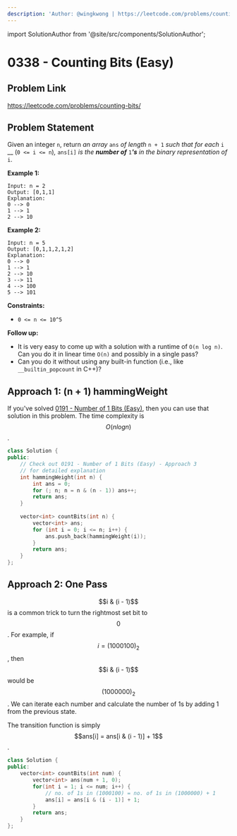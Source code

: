 ```yaml
---
description: 'Author: @wingkwong | https://leetcode.com/problems/counting-bits/'
---
```


import SolutionAuthor from '@site/src/components/SolutionAuthor';

# 0338 - Counting Bits (Easy)

## Problem Link

https://leetcode.com/problems/counting-bits/

## Problem Statement

Given an integer `n`, return _an array_ `ans` _of length_ `n + 1` _such that for each_ `i` __ (`0 <= i <= n`)_,_ `ans[i]` _is the **number of**_ `1`_**'s** in the binary representation of_ `i`.

**Example 1:**

```
Input: n = 2
Output: [0,1,1]
Explanation:
0 --> 0
1 --> 1
2 --> 10
```

**Example 2:**

```
Input: n = 5
Output: [0,1,1,2,1,2]
Explanation:
0 --> 0
1 --> 1
2 --> 10
3 --> 11
4 --> 100
5 --> 101 
```

**Constraints:**

* `0 <= n <= 10^5`

**Follow up:**

* It is very easy to come up with a solution with a runtime of `O(n log n)`. Can you do it in linear time `O(n)` and possibly in a single pass?
* Can you do it without using any built-in function (i.e., like `__builtin_popcount` in C++)?

## Approach 1: (n + 1) hammingWeight

If you've solved [0191 - Number of 1 Bits (Easy)](../0100-0199/number-of-1-bits-easy), then you can use that solution in this problem. The time complexity is $$O(n logn)$$.

<SolutionAuthor name="@wingkwong"/>

```cpp
class Solution {
public:
    // Check out 0191 - Number of 1 Bits (Easy) - Approach 3 
    // for detailed explanation
    int hammingWeight(int n) {
        int ans = 0;
        for (; n; n = n & (n - 1)) ans++;
        return ans;
    }
    
    vector<int> countBits(int n) {
        vector<int> ans;
        for (int i = 0; i <= n; i++) {
            ans.push_back(hammingWeight(i));
        }
        return ans;
    }
};
```

## Approach 2: One Pass

$$i & (i  - 1)$$ is a common trick to turn the rightmost set bit to $$0$$. For example, if $$i = (1000100)_2$$, then $$i & (i  - 1)$$ would be $$(1000000)_2$$. We can iterate each number and calculate the number of 1s by adding 1 from the previous state.

The transition function is simply  $$ans[i] = ans[i & (i - 1)] + 1$$.

<SolutionAuthor name="@wingkwong"/>

```cpp
class Solution {
public:
    vector<int> countBits(int num) {
        vector<int> ans(num + 1, 0);
        for(int i = 1; i <= num; i++) {
            // no. of 1s in (1000100) = no. of 1s in (1000000) + 1
            ans[i] = ans[i & (i - 1)] + 1;
        }
        return ans; 
    }
};
```
